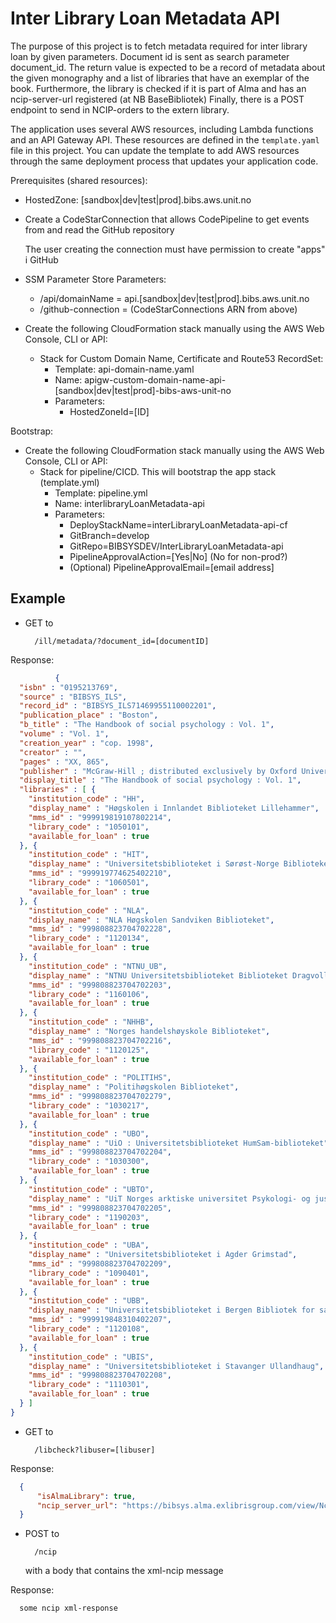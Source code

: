 # Inter Library Loan Metadata API

The purpose of this project is to fetch metadata required for inter library loan by given parameters. 
Document id is sent as search parameter document_id.
The return value is expected to be a record of metadata about the given monography and a list of 
libraries that have an exemplar of the book.
Furthermore, the library is checked if it is part of Alma and has an ncip-server-url registered (at 
NB BaseBibliotek)
Finally, there is a POST endpoint to send in NCIP-orders to the extern library.

The application uses several AWS resources, including Lambda functions and an API Gateway API. These resources are 
defined in the `template.yaml` file in this project. You can update the template to add AWS resources through the same 
deployment process that updates your application code.

Prerequisites (shared resources):
* HostedZone: [sandbox|dev|test|prod].bibs.aws.unit.no
* Create a CodeStarConnection that allows CodePipeline to get events from and read the GitHub repository

  The user creating the connection must have permission to create "apps" i GitHub
* SSM Parameter Store Parameters:
  * /api/domainName = api.[sandbox|dev|test|prod].bibs.aws.unit.no
  * /github-connection = (CodeStarConnections ARN from above)
* Create the following CloudFormation stack manually using the AWS Web Console, CLI or API:
  * Stack for Custom Domain Name, Certificate and Route53 RecordSet:
    * Template: api-domain-name.yaml
    * Name: apigw-custom-domain-name-api-[sandbox|dev|test|prod]-bibs-aws-unit-no
    * Parameters:
      * HostedZoneId=[ID]

Bootstrap:
* Create the following CloudFormation stack manually using the AWS Web Console, CLI or API:
  * Stack for pipeline/CICD. This will bootstrap the app stack (template.yml)
    * Template: pipeline.yml
    * Name: interlibraryLoanMetadata-api
    * Parameters:
      * DeployStackName=interLibraryLoanMetadata-api-cf
      * GitBranch=develop
      * GitRepo=BIBSYSDEV/InterLibraryLoanMetadata-api
      * PipelineApprovalAction=[Yes|No] (No for non-prod?)
      * (Optional) PipelineApprovalEmail=[email address]


## Example

* GET to 

        /ill/metadata/?document_id=[documentID] 

Response:
```json
          {
  "isbn" : "0195213769",
  "source" : "BIBSYS_ILS",
  "record_id" : "BIBSYS_ILS71469955110002201",
  "publication_place" : "Boston",
  "b_title" : "The Handbook of social psychology : Vol. 1",
  "volume" : "Vol. 1",
  "creation_year" : "cop. 1998",
  "creator" : "",
  "pages" : "XX, 865",
  "publisher" : "McGraw-Hill ; distributed exclusively by Oxford University Press",
  "display_title" : "The Handbook of social psychology : Vol. 1",
  "libraries" : [ {
    "institution_code" : "HH",
    "display_name" : "Høgskolen i Innlandet Biblioteket Lillehammer",
    "mms_id" : "999919819107802214",
    "library_code" : "1050101",
    "available_for_loan" : true
  }, {
    "institution_code" : "HIT",
    "display_name" : "Universitetsbiblioteket i Sørøst-Norge Biblioteket - Ringerike",
    "mms_id" : "999919774625402210",
    "library_code" : "1060501",
    "available_for_loan" : true
  }, {
    "institution_code" : "NLA",
    "display_name" : "NLA Høgskolen Sandviken Biblioteket",
    "mms_id" : "999808823704702228",
    "library_code" : "1120134",
    "available_for_loan" : true
  }, {
    "institution_code" : "NTNU_UB",
    "display_name" : "NTNU Universitetsbiblioteket Biblioteket Dragvoll",
    "mms_id" : "999808823704702203",
    "library_code" : "1160106",
    "available_for_loan" : true
  }, {
    "institution_code" : "NHHB",
    "display_name" : "Norges handelshøyskole Biblioteket",
    "mms_id" : "999808823704702216",
    "library_code" : "1120125",
    "available_for_loan" : true
  }, {
    "institution_code" : "POLITIHS",
    "display_name" : "Politihøgskolen Biblioteket",
    "mms_id" : "999808823704702279",
    "library_code" : "1030217",
    "available_for_loan" : true
  }, {
    "institution_code" : "UBO",
    "display_name" : "UiO : Universitetsbiblioteket HumSam-biblioteket",
    "mms_id" : "999808823704702204",
    "library_code" : "1030300",
    "available_for_loan" : true
  }, {
    "institution_code" : "UBTO",
    "display_name" : "UiT Norges arktiske universitet Psykologi- og jusbiblioteket",
    "mms_id" : "999808823704702205",
    "library_code" : "1190203",
    "available_for_loan" : true
  }, {
    "institution_code" : "UBA",
    "display_name" : "Universitetsbiblioteket i Agder Grimstad",
    "mms_id" : "999808823704702209",
    "library_code" : "1090401",
    "available_for_loan" : true
  }, {
    "institution_code" : "UBB",
    "display_name" : "Universitetsbiblioteket i Bergen Bibliotek for samfunnsvitenskap, musikk og psykologi",
    "mms_id" : "999919848310402207",
    "library_code" : "1120108",
    "available_for_loan" : true
  }, {
    "institution_code" : "UBIS",
    "display_name" : "Universitetsbiblioteket i Stavanger Ullandhaug",
    "mms_id" : "999808823704702208",
    "library_code" : "1110301",
    "available_for_loan" : true
  } ]
}
   ```

* GET to

        /libcheck?libuser=[libuser]

Response:
```json
  {
      "isAlmaLibrary": true,
      "ncip_server_url": "https://bibsys.alma.exlibrisgroup.com/view/NcipP2PServlet"
  }
   ```

* POST to

        /ncip
  
  with a body that contains the xml-ncip message

Response:
```xml
  some ncip xml-response
   ```
